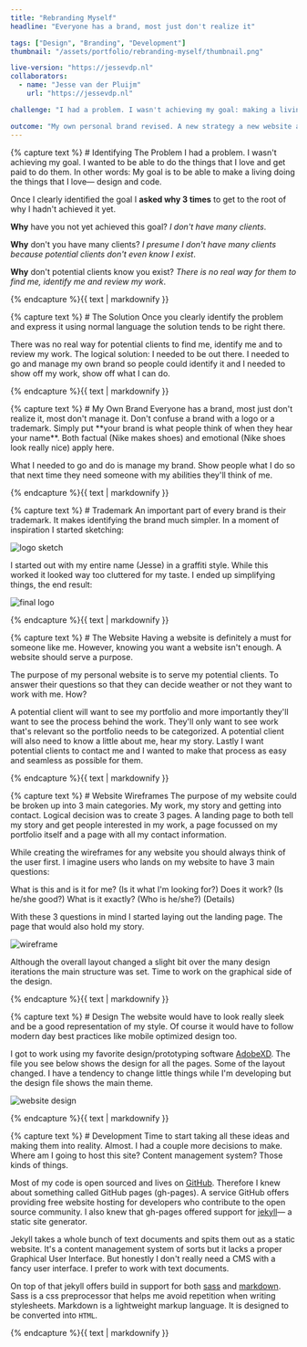 ```yaml
---
title: "Rebranding Myself"
headline: "Everyone has a brand, most just don't realize it"

tags: ["Design", "Branding", "Development"]
thumbnail: "/assets/portfolio/rebranding-myself/thumbnail.png"

live-version: "https://jessevdp.nl"
collaborators:
  - name: "Jesse van der Pluijm"
    url: "https://jessevdp.nl"

challenge: "I had a problem. I wasn't achieving my goal: making a living doing the things that I love— programming & design."

outcome: "My own personal brand revised. A new strategy a new website and a new logo. A way to show off my work as I intended it."
---
```


<section class="fade-in">{% capture text %}
# Identifying The Problem
I had a problem. I wasn't achieving my goal. I wanted to be able to do the things that I love and get paid to do them. In other words: My goal is to be able to make a living doing the things that I love— design and code.

Once I clearly identified the goal I **asked why 3 times** to get to the root of why I hadn't achieved it yet.

**Why** have you not yet achieved this goal? *I don't have many clients*.

**Why** don't you have many clients? *I presume I don't have many clients because potential clients don't even know I exist*.

**Why** don't potential clients know you exist? *There is no real way for them to find me, identify me and review my work*.

{% endcapture %}{{ text | markdownify }}</section>

<section class="fade-in">{% capture text %}
# The Solution
Once you clearly identify the problem and express it using normal language the solution tends to be right there.

There was no real way for potential clients to find me, identify me and to review my work. The logical solution: I needed to be out there. I needed to go and manage my own brand so people could identify it and I needed to show off my work, show off what I can do.

{% endcapture %}{{ text | markdownify }}</section>

<section class="fade-in">{% capture text %}
# My Own Brand
Everyone has a brand, most just don't realize it, most don't manage it. Don't confuse a brand with a logo or a trademark. Simply put **your brand is what people think of when they hear your name**. Both factual (Nike makes shoes) and emotional (Nike shoes look really nice) apply here.

What I needed to go and do is manage my brand. Show people what I do so that next time they need someone with my abilities they'll think of me.

{% endcapture %}{{ text | markdownify }}</section>

<section class="fade-in">{% capture text %}
# Trademark
An important part of every brand is their trademark. It makes identifying the brand much simpler. In a moment of inspiration I started sketching:

![logo sketch](/assets/portfolio/rebranding-myself/sketch.jpg)

I started out with my entire name (Jesse) in a graffiti style. While this worked it looked way too cluttered for my taste. I ended up simplifying things, the end result:

![final logo](/assets/global/logo-circle.svg)

{% endcapture %}{{ text | markdownify }}</section>

<section class="fade-in">{% capture text %}
# The Website
Having a website is definitely a must for someone like me. However, knowing you want a website isn't enough. A website should serve a purpose.

The purpose of my personal website is to serve my potential clients. To answer their questions so that they can decide weather or not they want to work with me. How?

A potential client will want to see my portfolio and more importantly they'll want to see the process behind the work. They'll only want to see work that's relevant so the portfolio needs to be categorized. A potential client will also need to know a little about me, hear my story. Lastly I want potential clients to contact me and I wanted to make that process as easy and seamless as possible for them.

{% endcapture %}{{ text | markdownify }}</section>

<section class="fade-in">{% capture text %}
# Website Wireframes
The purpose of my website could be broken up into 3 main categories. My work, my story and getting into contact. Logical decision was to create 3 pages. A landing page to both tell my story and get people interested in my work, a page focussed on my portfolio itself and a page with all my contact information.

While creating the wireframes for any website you should always think of the user first. I imagine users who lands on my website to have 3 main questions:

What is this and is it for me? (Is it what I'm looking for?) Does it work? (Is he/she good?) What is it exactly? (Who is he/she?) (Details)

With these 3 questions in mind I started laying out the landing page. The page that would also hold my story.

![wireframe](/assets/portfolio/rebranding-myself/wireframe.jpg)

Although the overall layout changed a slight bit over the many design iterations the main structure was set. Time to work on the graphical side of the design.

{% endcapture %}{{ text | markdownify }}</section>

<section class="fade-in">{% capture text %}
# Design
The website would have to look really sleek and be a good representation of my style. Of course it would have to follow modern day best practices like mobile optimized design too.

I got to work using my favorite design/prototyping software [AdobeXD](http://www.adobe.com/products/experience-design.html). The file you see below shows the design for all the pages. Some of the layout changed. I have a tendency to change little things while I'm developing but the design file shows the main theme.

![website design](/assets/portfolio/rebranding-myself/design.jpg)

{% endcapture %}{{ text | markdownify }}</section>

<section class="fade-in">{% capture text %}
# Development
Time to start taking all these ideas and making them into reality. Almost. I had a couple more decisions to make. Where am I going to host this site? Content management system? Those kinds of things.

Most of my code is open sourced and lives on [GitHub](https://github.com). Therefore I knew about something called GitHub pages (gh-pages). A service GitHub offers providing free website hosting for developers who contribute to the open source community. I also knew that gh-pages offered support for [jekyll](https://jekyllrb.com)— a static site generator.

Jekyll takes a whole bunch of text documents and spits them out as a static website. It's a content management system of sorts but it lacks a proper Graphical User Interface. But honestly I don't really need a CMS with a fancy user interface. I prefer to work with text documents.

On top of that jekyll offers build in support for both [sass](http://sass-lang.com/) and [markdown](https://en.wikipedia.org/wiki/Markdown). Sass is a css preprocessor that helps me avoid repetition when writing stylesheets. Markdown is a lightweight markup language. It is designed to be converted into `HTML`.

{% endcapture %}{{ text | markdownify }}</section>
